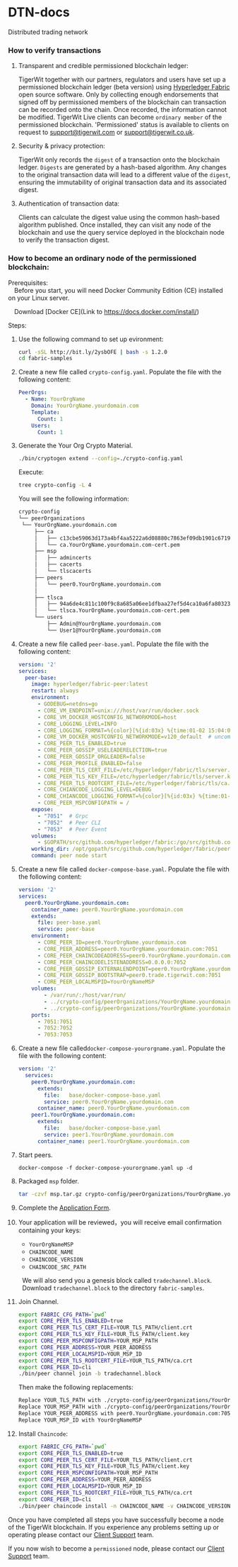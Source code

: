 # DTN-docs
Distributed trading network

### How to verify transactions

1. Transparent and credible permissioned blockchain ledger:

    TigerWit together with our partners, regulators and users have set up a permissioned blockchain ledger (beta version) using [Hyperledger Fabric](https://github.com/hyperledger/fabric) open source software. Only by collecting  enough endorsements that signed off by permissioned members of the blockchain can transaction can be recorded onto the chain. Once recorded, the information cannot be modified. TigerWit Live clients can become `ordinary member` of the  permissioned blockchain. 'Permissioned' status is available to clients on request to [support@tigerwit.com](mailto:support@tigerwit.com) or [support@tigerwit.co.uk](mailto:support@tigerwit.co.uk).


2. Security & privacy protection:

    TigerWit only records the `digest` of a transaction onto the blockchain ledger.  `Digests`  are generated by a hash-based algorithm. Any changes to the original transaction data will lead to  a different value of the `digest`, ensuring the immutability of original transaction data and its associated digest.

3. Authentication of transaction data:
    
    Clients can calculate the digest value using the common hash-based algorithm published. Once installed, they can visit any node of the blockchain and use the query service deployed in the blockchain node to verify the transaction digest.





### How to become an ordinary node of the permissioned blockchain:

Prerequisites:   
  &emsp;Before you start, you will need Docker Community Edition (CE) installed on your Linux server.  

  &emsp;Download [Docker CE](Link to https://docs.docker.com/install/)


Steps: 

1. Use the following command to set up evironment:

      ```bash
      curl -sSL http://bit.ly/2ysbOFE | bash -s 1.2.0
      cd fabric-samples
      ```

2. Create a new file called `crypto-config.yaml`. Populate the file with the following content:

      ```yaml
      PeerOrgs:
        - Name: YourOrgName
          Domain: YourOrgName.yourdomain.com
          Template:
            Count: 1  
          Users:
            Count: 1
      ```

3. Generate the Your Org Crypto Material.

      ```bash
      ./bin/cryptogen extend --config=./crypto-config.yaml 
      ```

      Execute:
      ```bash
      tree crypto-config -L 4
      ```
      
      You will see the following information:

      ```bash
      crypto-config
      └── peerOrganizations
       └── YourOrgName.yourdomain.com
           ├── ca
           │   ├── c13cbe59063d173a4bf4aa5222a6d08880c7863ef09db1901c671936481dd1be_sk
           │   └── ca.YourOrgName.yourdomain.com-cert.pem
           ├── msp
           │   ├── admincerts
           │   ├── cacerts
           │   └── tlscacerts
           ├── peers
           │   └── peer0.YourOrgName.yourdomain.com
           │   
           ├── tlsca
           │   ├── 94a6de4c811c100f9c8a685a06ee1dfbaa27ef5d4ca10a6fa8032342b0155426_sk
           │   └── tlsca.YourOrgName.yourdomain.com-cert.pem
           └── users
               ├── Admin@YourOrgName.yourdomain.com
               └── User1@YourOrgName.yourdomain.com
      ```

4. Create a new file called `peer-base.yaml`. Populate the file with the following content:

      ```yaml
      version: '2'
      services:
        peer-base:
          image: hyperledger/fabric-peer:latest
          restart: always
          environment:
            - GODEBUG=netdns=go
            - CORE_VM_ENDPOINT=unix:///host/var/run/docker.sock
            - CORE_VM_DOCKER_HOSTCONFIG_NETWORKMODE=host
            - CORE_LOGGING_LEVEL=INFO
            - CORE_LOGGING_FORMAT=%{color}[%{id:03x} %{time:01-02 15:04:05.00 MST}] [%{longpkg}] %{callpath} -> %{level:.4s}%{color:reset} %{message}
            - CORE_VM_DOCKER_HOSTCONFIG_NETWORKMODE=v120_default  # uncomment this to use specific network
            - CORE_PEER_TLS_ENABLED=true
            - CORE_PEER_GOSSIP_USELEADERELECTION=true
            - CORE_PEER_GOSSIP_ORGLEADER=false
            - CORE_PEER_PROFILE_ENABLED=false
            - CORE_PEER_TLS_CERT_FILE=/etc/hyperledger/fabric/tls/server.crt
            - CORE_PEER_TLS_KEY_FILE=/etc/hyperledger/fabric/tls/server.key
            - CORE_PEER_TLS_ROOTCERT_FILE=/etc/hyperledger/fabric/tls/ca.crt
            - CORE_CHIANCODE_LOGGING_LEVEL=DEBUG
            - CORE_CHIANCODE_LOGGING_FORMAT=%{color}[%{id:03x} %{time:01-02 15:04:05.00 MST}] [%{longpkg}] %{callpath} -> %{level:.4s}%{color:reset} %{message}
            - CORE_PEER_MSPCONFIGPATH = /
          expose:
            - "7051"  # Grpc
            - "7052"  # Peer CLI
            - "7053"  # Peer Event
          volumes:
            - $GOPATH/src/github.com/hyperledger/fabric:/go/src/github.com/hyperledger/fabric
          working_dir: /opt/gopath/src/github.com/hyperledger/fabric/peer
          command: peer node start     
      ```

5. Create a new file called `docker-compose-base.yaml`. Populate the file with the following content:

      ```yaml
      version: '2'
      services:
        peer0.YourOrgName.yourdomain.com:
          container_name: peer0.YourOrgName.yourdomain.com
          extends:
            file: peer-base.yaml
            service: peer-base
          environment:
            - CORE_PEER_ID=peer0.YourOrgName.yourdomain.com
            - CORE_PEER_ADDRESS=peer0.YourOrgName.yourdomain.com:7051
            - CORE_PEER_CHAINCODEADDRESS=peer0.YourOrgName.yourdomain.com:7052
            - CORE_PEER_CHAINCODELISTENADDRESS=0.0.0.0:7052
            - CORE_PEER_GOSSIP_EXTERNALENDPOINT=peer0.YourOrgName.yourdomain.com:7051
            - CORE_PEER_GOSSIP_BOOTSTRAP=peer0.trade.tigerwit.com:7051
            - CORE_PEER_LOCALMSPID=YourOrgNameMSP
          volumes:
              - /var/run/:/host/var/run/
              - ../crypto-config/peerOrganizations/YourOrgName.yourdomain.com/peers/peer0.YourOrgName.yourdomain.com/msp:/etc/hyperledger/fabric/msp
              - ../crypto-config/peerOrganizations/YourOrgName.yourdomain.com/peers/peer0.YourOrgName.yourdomain.com/tls:/etc/hyperledger/fabric/tls
          ports:
            - 7051:7051
            - 7052:7052
            - 7053:7053
      ```

6. Create a new file called`docker-compose-yourorgname.yaml`. Populate  the file with the following content:

     ```yaml
     version: '2'
       services:
         peer0.YourOrgName.yourdomain.com:
           extends:
             file:   base/docker-compose-base.yaml
             service: peer0.YourOrgName.yourdomain.com
           container_name: peer0.YourOrgName.yourdomain.com
         peer1.YourOrgName.yourdomain.com:
           extends:
             file:   base/docker-compose-base.yaml
             service: peer1.YourOrgName.yourdomain.com
           container_name: peer1.YourOrgName.yourdomain.com  
     ```

7. Start peers.

     ```
     docker-compose -f docker-compose-yourorgname.yaml up -d
     ```

8. Packaged `msp` folder.

     ```bash
     tar -czvf msp.tar.gz crypto-config/peerOrganizations/YourOrgName.yourdomain.com/msp
     ```

9. Complete the <a href="https://docs.google.com/forms/d/e/1FAIpQLSfEKn9Nd-KNC58xSykppZYxtdc_0qwIGjP9KhHZ0-5on3bsxQ/viewform?usp=sf_link" target="blank">Application Form</a>.

10. Your application will be reviewed，you will receive email confirmation containing your keys:

    - `YourOrgNameMSP` 
    - `CHAINCODE_NAME` 
    - `CHAINCODE_VERSION` 
    - `CHAINCODE_SRC_PATH`  

  &emsp;&emsp; We will also  send you a genesis block called  `tradechannel.block`.  
  &emsp;&emsp; Download `tradechannel.block` to the directory `fabric-samples`.  

11. Join Channel.

     ```bash
     export FABRIC_CFG_PATH=`pwd`
     export CORE_PEER_TLS_ENABLED=true
     export CORE_PEER_TLS_CERT_FILE=YOUR_TLS_PATH/client.crt
     export CORE_PEER_TLS_KEY_FILE=YOUR_TLS_PATH/client.key
     export CORE_PEER_MSPCONFIGPATH=YOUR_MSP_PATH
     export CORE_PEER_ADDRESS=YOUR_PEER_ADDRESS
     export CORE_PEER_LOCALMSPID=YOUR_MSP_ID
     export CORE_PEER_TLS_ROOTCERT_FILE=YOUR_TLS_PATH/ca.crt
     export CORE_PEER_ID=cli
     ./bin/peer channel join -b tradechannel.block
     ```

      Then make the following replacements:

      ```  bash
      Replace YOUR_TLS_PATH with ./crypto-config/peerOrganizations/YourOrgName.yourdomain.com/users/Admin@YourOrgName.yourdomain.com/tls  
      Replace YOUR_MSP_PATH with ./crypto-config/peerOrganizations/YourOrgName.yourdomain.com/users/Admin@YourOrgName.yourdomain.com/msp   
      Replace YOUR_PEER_ADDRESS with peer0.YourOrgName.yourdomain.com:7051  
      Replace YOUR_MSP_ID with YourOrgNameMSP 
      ```

12. Install  `Chaincode`:
      ```bash
      export FABRIC_CFG_PATH=`pwd`
      export CORE_PEER_TLS_ENABLED=true
      export CORE_PEER_TLS_CERT_FILE=YOUR_TLS_PATH/client.crt
      export CORE_PEER_TLS_KEY_FILE=YOUR_TLS_PATH/client.key
      export CORE_PEER_MSPCONFIGPATH=YOUR_MSP_PATH
      export CORE_PEER_ADDRESS=YOUR_PEER_ADDRESS
      export CORE_PEER_LOCALMSPID=YOUR_MSP_ID
      export CORE_PEER_TLS_ROOTCERT_FILE=YOUR_TLS_PATH/ca.crt
      export CORE_PEER_ID=cli
      ./bin/peer chaincode install -n CHAINCODE_NAME -v CHAINCODE_VERSION -p CHAINCODE_SRC_PATH
      ```

Once you have completed all steps you have successfully become a node of the TigerWit blockchain. If you experience any problems setting up or operating please contact our [Client Support](mailto:support@tigerwit.com) team.

If you now wish to become a `permissioned` node, please contact our [Client Support](mailto:support@tigerwit.com) team.
